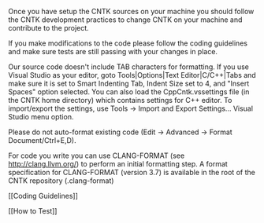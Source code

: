 Once you have setup the CNTK sources on your machine you should follow the CNTK development practices to change CNTK on your machine and contribute to the project.

If you make modifications to the code please follow the coding guidelines and make sure tests are still passing with your changes in place.

Our source code doesn't include TAB characters for formatting. If you use Visual Studio as your editor, goto Tools|Options|Text Editor|C/C++|Tabs and make sure it is set to Smart Indenting Tab, Indent Size set to 4, and "Insert Spaces" option selected. You can also load the CppCntk.vssettings file (in the CNTK home directory) which contains settings for C++ editor. To import/export the settings, use Tools -> Import and Export Settings... Visual Studio menu option.

Please do not auto-format existing code (Edit -> Advanced -> Format Document/Ctrl+E,D).

For code you write you can use CLANG-FORMAT (see http://clang.llvm.org/) to perform an initial formatting step. A format specification for CLANG-FORMAT (version 3.7) is available in the root of the CNTK repository (.clang-format)

[[Coding Guidelines]]

[[How to Test]]

